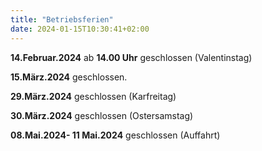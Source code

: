 ```yaml
---
title: "Betriebsferien"
date: 2024-01-15T10:30:41+02:00
---
```

**14.Februar.2024** ab **14.00 Uhr** geschlossen (Valentinstag)

**15.März.2024** geschlossen.

**29.März.2024** geschlossen (Karfreitag)

**30.März.2024** geschlossen (Ostersamstag)

**08.Mai.2024- 11 Mai.2024** geschlossen (Auffahrt)

